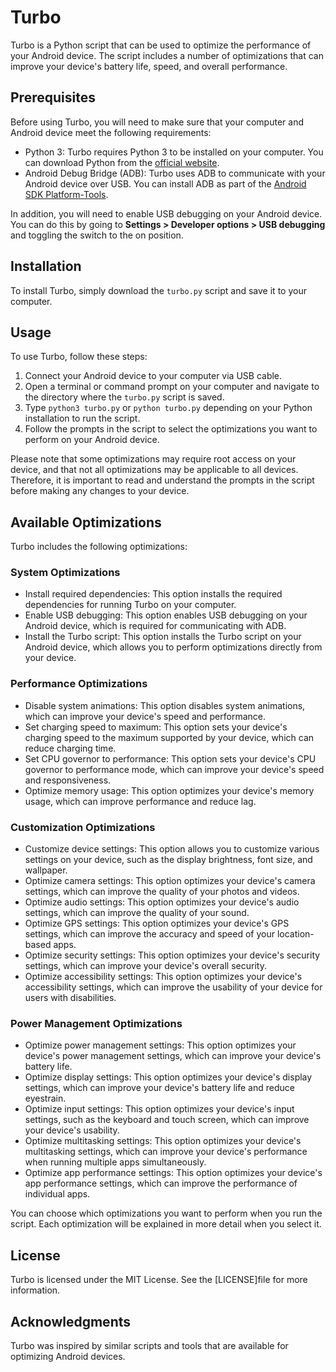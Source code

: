 
# Turbo

Turbo is a Python script that can be used to optimize the performance of your Android device. The script includes a number of optimizations that can improve your device's battery life, speed, and overall performance.

## Prerequisites

Before using Turbo, you will need to make sure that your computer and Android device meet the following requirements:

- Python 3: Turbo requires Python 3 to be installed on your computer. You can download Python from the [official website](https://www.python.org/downloads/).
- Android Debug Bridge (ADB): Turbo uses ADB to communicate with your Android device over USB. You can install ADB as part of the [Android SDK Platform-Tools](https://developer.android.com/studio/releases/platform-tools).

In addition, you will need to enable USB debugging on your Android device. You can do this by going to **Settings > Developer options > USB debugging** and toggling the switch to the on position.

## Installation

To install Turbo, simply download the `turbo.py` script and save it to your computer.

## Usage

To use Turbo, follow these steps:

1. Connect your Android device to your computer via USB cable.
2. Open a terminal or command prompt on your computer and navigate to the directory where the `turbo.py` script is saved.
3. Type `python3 turbo.py` or `python turbo.py` depending on your Python installation to run the script.
4. Follow the prompts in the script to select the optimizations you want to perform on your Android device.

Please note that some optimizations may require root access on your device, and that not all optimizations may be applicable to all devices. Therefore, it is important to read and understand the prompts in the script before making any changes to your device.

## Available Optimizations

Turbo includes the following optimizations:

### System Optimizations

- Install required dependencies: This option installs the required dependencies for running Turbo on your computer.
- Enable USB debugging: This option enables USB debugging on your Android device, which is required for communicating with ADB.
- Install the Turbo script: This option installs the Turbo script on your Android device, which allows you to perform optimizations directly from your device.

### Performance Optimizations

- Disable system animations: This option disables system animations, which can improve your device's speed and performance.
- Set charging speed to maximum: This option sets your device's charging speed to the maximum supported by your device, which can reduce charging time.
- Set CPU governor to performance: This option sets your device's CPU governor to performance mode, which can improve your device's speed and responsiveness.
- Optimize memory usage: This option optimizes your device's memory usage, which can improve performance and reduce lag.

### Customization Optimizations

- Customize device settings: This option allows you to customize various settings on your device, such as the display brightness, font size, and wallpaper.
- Optimize camera settings: This option optimizes your device's camera settings, which can improve the quality of your photos and videos.
- Optimize audio settings: This option optimizes your device's audio settings, which can improve the quality of your sound.
- Optimize GPS settings: This option optimizes your device's GPS settings, which can improve the accuracy and speed of your location-based apps.
- Optimize security settings: This option optimizes your device's security settings, which can improve your device's overall security.
- Optimize accessibility settings: This option optimizes your device's accessibility settings, which can improve the usability of your device for users with disabilities.

### Power Management Optimizations

- Optimize power management settings: This option optimizes your device's power management settings, which can improve your device's battery life.
- Optimize display settings: This option optimizes your device's display settings, which can improve your device's battery life and reduce eyestrain.
- Optimize input settings: This option optimizes your device's input settings, such as the keyboard and touch screen, which can improve your device's usability.
- Optimize multitasking settings: This option optimizes your device's multitasking settings, which can improve your device's performance when running multiple apps simultaneously.
- Optimize app performance settings: This option optimizes your device's app performance settings, which can improve the performance of individual apps.

You can choose which optimizations you want to perform when you run the script. Each optimization will be explained in more detail when you select it.

## License

Turbo is licensed under the MIT License. See the [LICENSE]file for more information.

## Acknowledgments

Turbo was inspired by similar scripts and tools that are available for optimizing Android devices.
